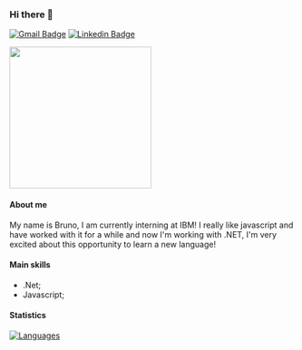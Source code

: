 ### Hi there 👋 &nbsp;&nbsp;&nbsp;
[![Gmail Badge](https://img.shields.io/badge/-Gmail-c14438?style=flat-square&logo=Gmail&logoColor=white&link=mailto:bruno.rossetto97@gmail.com)](mailto:bruno.rossetto97@gmail.com)
[![Linkedin Badge](https://img.shields.io/badge/-LinkedIn-blue?style=flat-square&logo=Linkedin&logoColor=white&link=https://www.linkedin.com/in/bruno-rossetto/)](https://www.linkedin.com/in/bruno-rossetto/)

<img align="center" src="https://octodex.github.com/images/mountietocat.png" width="250">

#### About me
My name is Bruno, I am currently interning at IBM! I really like javascript and have worked with it for a while and now I'm working with .NET, I'm very excited about this opportunity to learn a new language!

#### Main skills
- .Net;
- Javascript;

#### Statistics
[![Languages](https://github-readme-stats.vercel.app/api/top-langs/?username=brunorp&layout=compact)](https://github.com/brunorp)

<!--
**brunorp/brunorp** is a ✨ _special_ ✨ repository because its `README.md` (this file) appears on your GitHub profile.

Here are some ideas to get you started:

- 🔭 I’m currently working on ...
- 🌱 I’m currently learning ...
- 👯 I’m looking to collaborate on ...
- 🤔 I’m looking for help with ...
- 💬 Ask me about ...
- 📫 How to reach me: ...
- 😄 Pronouns: ...
- ⚡ Fun fact: ...
-->
